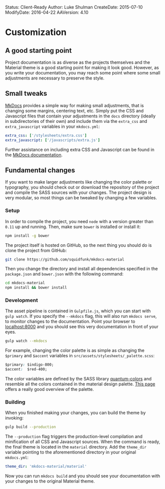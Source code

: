 Status: Client-Ready
Author: Luke Shulman
CreateDate: 2015-07-10
ModifyDate: 2016-04-22
AAVersion: 4.10

# Customization

## A good starting point

Project documentation is as diverse as the projects themselves and the Material
theme is a good starting point for making it look good. However, as you write
your documentation, you may reach some point where some small adjustments are
necessary to preserve the style.

## Small tweaks

[MkDocs][] provides a simple way for making small adjustments, that is changing
some margins, centering text, etc. Simply put the CSS and Javascript files that
contain your adjustments in the `docs` directory (ideally in subdirectories of
their own) and include them via the `extra_css` and `extra_javascript`
variables in your `mkdocs.yml`:

``` yaml
extra_css: ['/stylesheets/extra.css']
extra_javascript: ['/javascripts/extra.js']
```

Further assistance on including extra CSS and Javascript can be found in the
[MkDocs documentation][].

## Fundamental changes

If you want to make larger adjustments like changing the color palette or
typography, you should check out or download the repository of the project and
compile the SASS sources with your changes. The project design is very modular,
so most things can be tweaked by changing a few variables.

### Setup

In order to compile the project, you need `node` with a version greater than
`0.11` up and running. Then, make sure `bower` is installed or install it:

``` sh
npm install -g bower
```

The project itself is hosted on GitHub, so the next
thing you should do is clone the project from GitHub:

``` sh
git clone https://github.com/squidfunk/mkdocs-material
```

Then you change the directory and install all dependencies specified in the
`package.json` and `bower.json` with the following command:

``` sh
cd mkdocs-material
npm install && bower install
```

### Development

The asset pipeline is contained in `Gulpfile.js`, which you can start with
`gulp watch`. If you specify the `--mkdocs` flag, this will also run
`mkdocs serve`, to monitor changes to the documentation. Point your browser to [localhost:8000](http://localhost:8000) and you should see this very
documentation in front of your eyes.

``` sh
gulp watch --mkdocs
```

For example, changing the color palette is as simple as changing the `$primary`
and `$accent` variables in `src/assets/stylesheets/_palette.scss`:

``` css
$primary: $indigo-800;
$accent:  $red-400;
```

The color variables are defined by the SASS library [quantum-colors][] and
resemble all the colors contained in the material design palette.
[This page][material-colors] offers a really good overview of the palette.

### Building

When you finished making your changes, you can build the theme by invoking:

``` sh
gulp build --production
```

The `--production` flag triggers the production-level compilation and
minification of all CSS and Javascript sources. When the command is ready,
the final theme is located in the `material` directory. Add the `theme_dir`
variable pointing to the aforementioned directory in your original
`mkdocs.yml`:

``` yaml
theme_dir: 'mkdocs-material/material'
```

Now you can run `mkdocs build` and you should see your documentation with your
changes to the original Material theme.

[MkDocs]: http://www.mkdocs.org
[MkDocs documentation]: http://www.mkdocs.org/user-guide/styling-your-docs/#customising-a-theme
[quantum-colors]: https://github.com/nkpfstr/quantum-colors
[material-colors]: http://www.materialui.co/colors